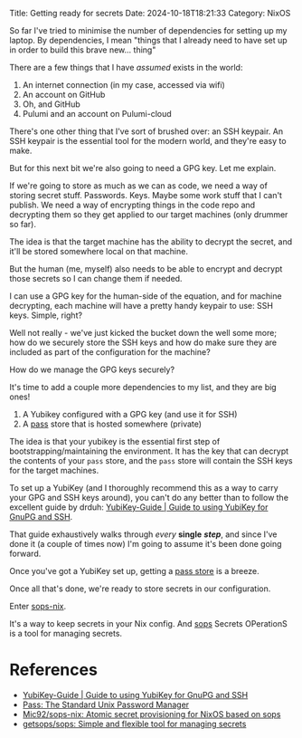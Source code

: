 Title: Getting ready for secrets
Date: 2024-10-18T18:21:33
Category: NixOS

So far I've tried to minimise the number of dependencies for setting up my
laptop. By dependencies, I mean "things that I already need to have set up in
order to build this brave new... thing"

There are a few things that I have _assumed_ exists in the world:

1. An internet connection (in my case, accessed via wifi)
2. An account on GitHub
3. Oh, and GitHub
4. Pulumi and an account on Pulumi-cloud

There's one other thing that I've sort of brushed over: an SSH keypair. An SSH
keypair is the essential tool for the modern world, and they're easy to make.

But for this next bit we're also going to need a GPG key. Let me explain.

If we're going to store as much as we can as code, we need a way of storing
secret stuff. Passwords. Keys. Maybe some work stuff that I can't publish. We
need a way of encrypting things in the code repo and decrypting them so they get
applied to our target machines (only drummer so far).

The idea is that the target machine has the ability to decrypt the secret, and
it'll be stored somewhere local on that machine.

But the human (me, myself) also needs to be able to encrypt and decrypt those
secrets so I can change them if needed.

I can use a GPG key for the human-side of the equation, and for machine
decrypting, each machine will have a pretty handy keypair to use: SSH keys.
Simple, right?

Well not really - we've just kicked the bucket down the well some more; how do
we securely store the SSH keys and how do make sure they are included as part of
the configuration for the machine?

How do we manage the GPG keys securely?

It's time to add a couple more dependencies to my list, and they are big ones!

1. A Yubikey configured with a GPG key (and use it for SSH)
2. A [pass](https://www.passwordstore.org/) store that is hosted somewhere (private)

The idea is that your yubikey is the essential first step of
bootstrapping/maintaining the environment. It has the key that can decrypt the
contents of your `pass` store, and the `pass` store will contain the SSH keys
for the target machines.

To set up a YubiKey (and I thoroughly recommend this as a way to carry your GPG
and SSH keys around), you can't do any better than to follow the excellent guide
by drduh: [YubiKey-Guide | Guide to using YubiKey for GnuPG and SSH](http://drduh.github.io/YubiKey-Guide/).

That guide exhaustively walks through *every* **single** ***step***, and since
I've done it (a couple of times now) I'm going to assume it's been done going
forward.

Once you've got a YubiKey set up, getting a [pass store](https://www.passwordstore.org/) is a breeze.

Once all that's done, we're ready to store secrets in our configuration.


Enter [sops-nix](https://github.com/Mic92/sops-nix).

It's a way to keep secrets in your Nix config.
And [sops](https://github.com/getsops/sops#2usage) Secrets OPerationS is a tool for managing secrets.

[^NOTE]: Sops can use different backends, it'd be cool if it could use ESC.

# References

- [YubiKey-Guide | Guide to using YubiKey for GnuPG and SSH](http://drduh.github.io/YubiKey-Guide/)
- [Pass: The Standard Unix Password Manager](https://www.passwordstore.org/)
- [Mic92/sops-nix: Atomic secret provisioning for NixOS based on sops](https://github.com/Mic92/sops-nix)
- [getsops/sops: Simple and flexible tool for managing secrets](https://github.com/getsops/sops#2usage)
